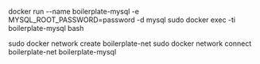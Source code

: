 docker run --name boilerplate-mysql -e MYSQL_ROOT_PASSWORD=password -d mysql
sudo docker exec -ti boilerplate-mysql bash

sudo docker network create boilerplate-net
sudo docker network connect boilerplate-net boilerplate-mysql